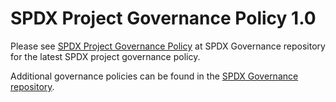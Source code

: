 # SPDX Project Governance Policy 1.0

Please see
[SPDX Project Governance Policy](https://github.com/spdx/governance/blob/main/5._Governance.md)
at SPDX Governance repository for the latest SPDX project governance policy.

Additional governance policies can be found in the
[SPDX Governance repository](https://github.com/spdx/governance).

